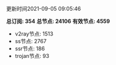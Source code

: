 更新时间2021-09-05 09:05:46

**总订阅: 354**
**总节点: 24106**
**有效节点: 4559**
- v2ray节点: 1513
- ss节点: 2767
- ssr节点: 186
- trojan节点: 93
